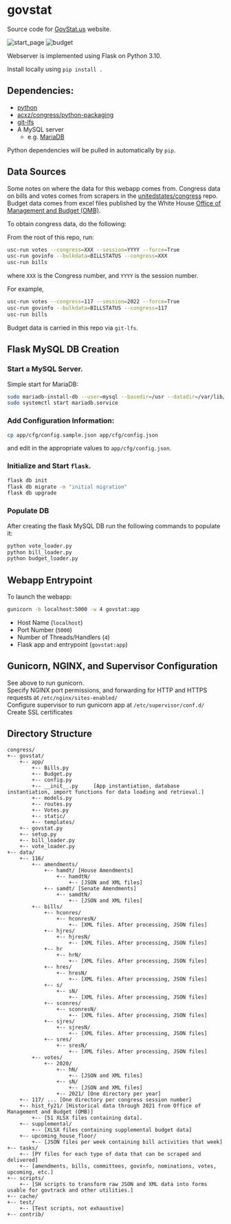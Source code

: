 # govstat

Source code for [GovStat.us](https://govstat.us) website.

![start\_page](https://user-images.githubusercontent.com/17132214/155255795-bf69314d-6f99-4750-af46-6c8b9693b3e0.png)
![budget](https://user-images.githubusercontent.com/17132214/155255799-56d17524-f30a-4681-82de-31f8369449b9.png)

Webserver is implemented using Flask on Python 3.10.

Install locally using `pip install .`

## Dependencies:

- [python](https://www.python.org/downloads/)
- [acxz/congress/python-packaging](https://github.com/acxz/congress/tree/python-package)
- [git-lfs](https://git-lfs.github.com/)
- A MySQL server
  - e.g. [MariaDB](https://mariadb.org/download)

Python dependencies will be pulled in automatically by `pip`.

## Data Sources
Some notes on where the data for this webapp comes from.
Congress data on bills and votes comes from scrapers in the
[unitedstates/congress](https://github.com/unitedstates/congress) repo.
Budget data comes from excel files published by the White House
[Office of Management and Budget (OMB)](https://www.whitehouse.gov/omb/historical-tables/).

To obtain congress data, do the following:

From the root of this repo, run:
```bash
usc-run votes --congress=XXX --session=YYYY --force=True
usc-run govinfo --bulkdata=BILLSTATUS --congress=XXX
usc-run bills
```
where `XXX` is the Congress number, and `YYYY` is the session number.

For example,
```bash
usc-run votes --congress=117 --session=2022 --force=True
usc-run govinfo --bulkdata=BILLSTATUS --congress=117
usc-run bills
```

Budget data is carried in this repo via `git-lfs`.

## Flask MySQL DB Creation

### Start a MySQL Server.
Simple start for MariaDB:
```bash
sudo mariadb-install-db --user=mysql --basedir=/usr --datadir=/var/lib/mysql
sudo systemctl start mariadb.service
```

### Add Configuration Information:
```bash
cp app/cfg/config.sample.json app/cfg/config.json
```
and edit in the appropriate values to `app/cfg/config.json`.

### Initialize and Start `flask`.
```bash
flask db init
flask db migrate -m "initial migration"
flask db upgrade
```

### Populate DB
After creating the flask MySQL DB run the following commands to populate it:
```bash
python vote_loader.py
python bill_loader.py
python budget_loader.py
```

## Webapp Entrypoint

To launch the webapp:
```bash
gunicorn -b localhost:5000 -w 4 govstat:app
```

- Host Name (`localhost`)
- Port Number (`5000`)
- Number of Threads/Handlers (`4`)
- Flask app and entrypoint (`govstat:app`)

## Gunicorn, NGINX, and Supervisor Configuration

See above to run gunicorn.\
Specify NGINX port permissions, and forwarding for HTTP and HTTPS requests at `/etc/nginx/sites-enabled/`\
Configure supervisor to run gunicorn app at `/etc/supervisor/conf.d/`\
Create SSL certificates

## Directory Structure

```
congress/
+--	govstat/
    +-- app/
        +--	Bills.py
        +-- Budget.py
        +-- config.py
        +-- __init__.py		[App instantiation, database instantiation, import functions for data loading and retrieval.]
        +-- models.py
        +-- routes.py
        +--	Votes.py
        +-- static/
        +-- templates/
    +-- govstat.py
    +-- setup.py
    +-- bill_loader.py
    +--	vote_loader.py
+--	data/
    +-- 116/
        +-- amendments/
            +-- hamdt/ [House Amendments]
                +-- hamdtN/
                    +-- [JSON and XML files]
            +-- samdt/ [Senate Amendments]
                +-- samdtN/
                    +-- [JSON and XML files]
        +-- bills/
            +-- hconres/
                +-- hconresN/
                    +-- [XML files. After processing, JSON files]
            +-- hjres/
                +-- hjresN/
                    +-- [XML files. After processing, JSON files]
            +-- hr
                +-- hrN/
                    +-- [XML files. After processing, JSON files]
            +-- hres/
                +-- hresN/
                    +-- [XML files. After processing, JSON files]
            +-- s/
                +-- sN/
                    +-- [XML files. After processing, JSON files]
            +-- sconres/
                +-- sconresN/
                    +-- [XML files. After processing, JSON files]
            +-- sjres/
                +-- sjresN/
                    +-- [XML files. After processing, JSON files]
            +-- sres/
                +-- sresN/
                    +-- [XML files. After processing, JSON files]
        +-- votes/
            +-- 2020/
                +-- hN/
                    +-- [JSON and XML files]
                +-- sN/
                    +-- [JSON and XML files]
                +-- 2021/ [One directory per year]
    +-- 117/ ... [One directory per congress session number]
    +--	hist_fy21/ [Historical data through 2021 from Office of Management and Budget (OMB)]
        +-- [51 XLSX files containing data].
    +-- supplemental/
        +-- [XLSX files containing supplemental budget data]
    +--	upcoming_house_floor/
        +-- [JSON files per week containing bill activities that week]
+-- tasks/
    +-- [PY files for each type of data that can be scraped and delivered]
    +--	[amendments, bills, committees, govinfo, nominations, votes, upcoming, etc.]
+-- scripts/
    +-- [SH scripts to transform raw JSON and XML data into forms usable for govtrack and other utilities.]
+-- cache/
+-- test/
    +-- [Test scripts, not exhaustive]
+-- contrib/
```
